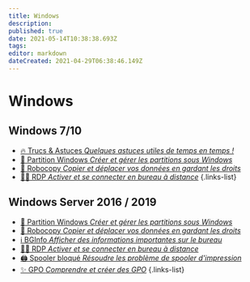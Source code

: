 ```yaml
---
title: Windows
description: 
published: true
date: 2021-05-14T10:38:38.693Z
tags: 
editor: markdown
dateCreated: 2021-04-29T06:38:46.149Z
---
```


# Windows
## Windows 7/10
- [🔥 Trucs & Astuces *Quelques astuces utiles de temps en temps !*](/Windows/Commandes)
- [💽 Partition Windows *Créer et gérer les partitions sous Windows*](/Windows/Partitions)
- [🤖 Robocopy *Copier et déplacer vos données en gardant les droits*](/Windows/Robocopy)
- [👨‍💻 RDP *Activer et se connecter en bureau à distance*](/Windows/RDP)
{.links-list}
## Windows Server 2016 / 2019
- [💽 Partition Windows *Créer et gérer les partitions sous Windows*](/Windows/Partitions)
- [🤖 Robocopy *Copier et déplacer vos données en gardant les droits*](/Windows/Robocopy)
- [ℹ️ BGInfo *Afficher des informations importantes sur le bureau*](/Windows/BGInfo)
- [👨‍💻 RDP *Activer et se connecter en bureau à distance*](/Windows/RDP)
- [🖨️ Spooler bloqué *Résoudre les problème de spooler d'impression*](/Windows/Spooler)
- [✨ GPO *Comprendre et créer des GPO*](/Windows/GPO)
{.links-list}